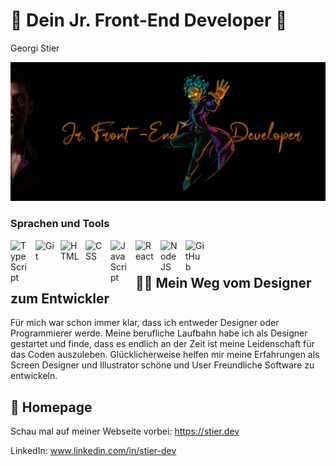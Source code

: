 # 🚀 Dein Jr. Front-End Developer 🚀
Georgi Stier

![Design and Development](https://raw.githubusercontent.com/stier-dev/stier-dev/main/github_readme_img.jpg)

### Sprachen und Tools
<img align="left" alt="TypeScript" width="30px" style="padding-right:10px;" src="https://cdn.jsdelivr.net/gh/devicons/devicon/icons/typescript/typescript-plain.svg" />
<img align="left" alt="Git" width="30px" style="padding-right:10px;" src="https://cdn.jsdelivr.net/gh/devicons/devicon/icons/git/git-original.svg" />
<img align="left" alt="HTML" width="30px" style="padding-right:10px;" src="https://cdn.jsdelivr.net/gh/devicons/devicon/icons/html5/html5-plain.svg" />
<img align="left" alt="CSS" width="30px" style="padding-right:10px;" src="https://cdn.jsdelivr.net/gh/devicons/devicon/icons/css3/css3-plain.svg" />
<img align="left" alt="JavaScript" width="30px" style="padding-right:10px;" src="https://cdn.jsdelivr.net/gh/devicons/devicon/icons/javascript/javascript-plain.svg" />
<img align="left" alt="React" width="30px" style="padding-right:10px;" src="https://cdn.jsdelivr.net/gh/devicons/devicon/icons/react/react-original.svg" />
<img align="left" alt="NodeJS" width="30px" style="padding-right:10px;" src="https://cdn.jsdelivr.net/gh/devicons/devicon/icons/nodejs/nodejs-original.svg" />
<img align="left" alt="GitHub" width="30px" style="padding-right:10px;" src="https://cdn.jsdelivr.net/gh/devicons/devicon/icons/github/github-original.svg" />
<br />


#

## 👨‍💻 Mein Weg vom Designer zum Entwickler
  Für mich war schon immer klar, dass ich entweder Designer oder Programmierer werde. Meine berufliche Laufbahn habe ich als Designer gestartet und finde, dass es endlich an der Zeit ist meine Leidenschaft für das Coden auszuleben. Glücklicherweise helfen mir meine Erfahrungen als Screen Designer und Illustrator schöne und User Freundliche Software zu entwickeln.


## 🤘 Homepage
Schau mal auf meiner Webseite vorbei: https://stier.dev

LinkedIn: www.linkedin.com/in/stier-dev
